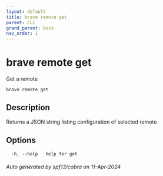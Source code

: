 ```yaml
---
layout: default
title: brave remote get
parent: CLI
grand_parent: Docs
nav_order: 1
---
```


# brave remote get

Get a remote

```
brave remote get
```

## Description

Returns a JSON string listing configuration of selected remote

## Options

```
  -h, --help   help for get
```

###### Auto generated by spf13/cobra on 11-Apr-2024
